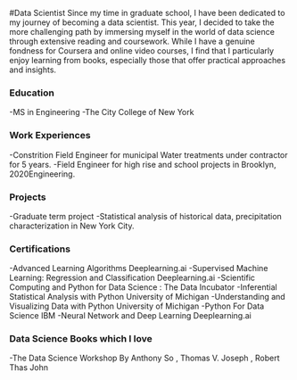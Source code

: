 #Data Scientist 
Since my time in graduate school, I have been dedicated to my journey of becoming a data scientist. This year, I decided to take the more challenging path by immersing myself in the world of data science through extensive reading and coursework. While I have a genuine fondness for Coursera and online video courses, I find that I particularly enjoy learning from books, especially those that offer practical approaches and insights.

### Education 
-MS in Engineering 
-The City College of New York

### Work Experiences

-Constrition Field Engineer for municipal Water treatments under contractor for 5 years. 
-Field Engineer for high rise and school projects in Brooklyn, 2020Engineering. 

### Projects
-Graduate term project
-Statistical analysis of historical data, precipitation characterization in New York City.

### Certifications 
-Advanced Learning Algorithms                               Deeplearning.ai
-Supervised Machine Learning: Regression and Classification Deeplearning.ai
-Scientific Computing and Python for Data Science :        The Data Incubator
-Inferential Statistical Analysis with Python              University of Michigan
-Understanding and Visualizing Data with Python            University of Michigan
-Python For Data Science                                   IBM
-Neural Network and Deep Learning                          Deeplearning.ai
### Data Science Books which I love 
-The Data Science Workshop   By Anthony So , Thomas V. Joseph , Robert Thas John

